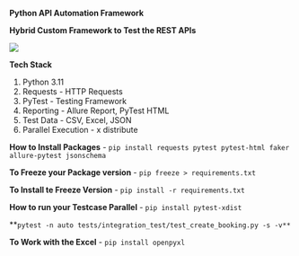 **Python API Automation Framework**

**Hybrid Custom Framework to Test the REST APIs**

<img src="C:\Users\Milind Trivedi\OneDrive\Pictures\Screenshots\img_framework_flow.png"/>

**Tech Stack**
1. Python 3.11
3. Requests - HTTP Requests
5. PyTest - Testing Framework
7. Reporting - Allure Report, PyTest HTML
9. Test Data - CSV, Excel, JSON
11. Parallel Execution - x distribute

**How to Install Packages** - 
`pip install requests pytest pytest-html faker allure-pytest jsonschema`

**To Freeze your Package version** -
`pip freeze > requirements.txt`

**To Install te Freeze Version** -
`pip install -r requirements.txt`

**How to run your Testcase Parallel** -
`pip install pytest-xdist`

**`pytest -n auto tests/integration_test/test_create_booking.py -s -v** `

**To Work with the Excel** - 
`pip install openpyxl`